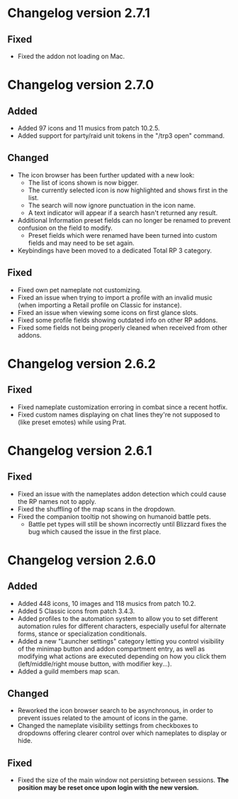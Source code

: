 # Changelog version 2.7.1

## Fixed

- Fixed the addon not loading on Mac.

# Changelog version 2.7.0

## Added

- Added 97 icons and 11 musics from patch 10.2.5.
- Added support for party/raid unit tokens in the "/trp3 open" command.

## Changed

- The icon browser has been further updated with a new look:
  - The list of icons shown is now bigger.
  - The currently selected icon is now highlighted and shows first in the list.
  - The search will now ignore punctuation in the icon name.
  - A text indicator will appear if a search hasn't returned any result.
- Additional Information preset fields can no longer be renamed to prevent confusion on the field to modify.
  - Preset fields which were renamed have been turned into custom fields and may need to be set again.
- Keybindings have been moved to a dedicated Total RP 3 category.

## Fixed

- Fixed own pet nameplate not customizing.
- Fixed an issue when trying to import a profile with an invalid music (when importing a Retail profile on Classic for instance).
- Fixed an issue when viewing some icons on first glance slots.
- Fixed some profile fields showing outdated info on other RP addons.
- Fixed some fields not being properly cleaned when received from other addons.

# Changelog version 2.6.2

## Fixed

- Fixed nameplate customization erroring in combat since a recent hotfix.
- Fixed custom names displaying on chat lines they're not supposed to (like preset emotes) while using Prat.

# Changelog version 2.6.1

## Fixed

- Fixed an issue with the nameplates addon detection which could cause the RP names not to apply.
- Fixed the shuffling of the map scans in the dropdown.
- Fixed the companion tooltip not showing on humanoid battle pets.
  - Battle pet types will still be shown incorrectly until Blizzard fixes the bug which caused the issue in the first place.

# Changelog version 2.6.0

## Added

- Added 448 icons, 10 images and 118 musics from patch 10.2.
- Added 5 Classic icons from patch 3.4.3.
- Added profiles to the automation system to allow you to set different automation rules for different characters, especially useful for alternate forms, stance or specialization conditionals.
- Added a new "Launcher settings" category letting you control visibility of the minimap button and addon compartment entry, as well as modifying what actions are executed depending on how you click them (left/middle/right mouse button, with modifier key...). 
- Added a guild members map scan.

## Changed

- Reworked the icon browser search to be asynchronous, in order to prevent issues related to the amount of icons in the game.
- Changed the nameplate visibility settings from checkboxes to dropdowns offering clearer control over which nameplates to display or hide.

## Fixed

- Fixed the size of the main window not persisting between sessions. **The position may be reset once upon login with the new version.**
